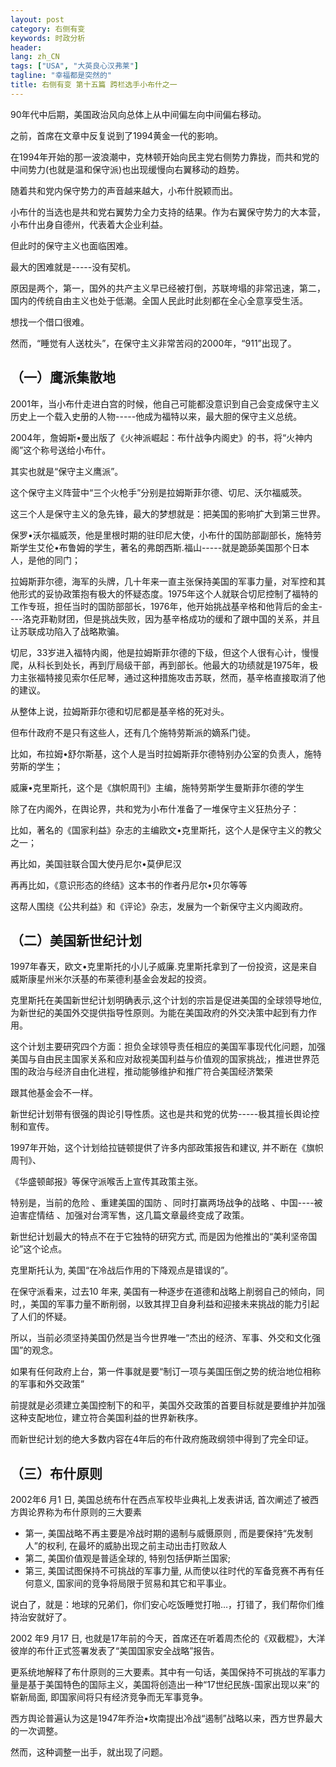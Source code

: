 ```yaml
---
layout: post
category: 右侧有变
keywords: 时政分析
header:
lang: zh_CN 
tags: ["USA", "大英良心汉弗莱"]
tagline: "幸福都是突然的"
title: 右侧有变 第十五篇 跨栏选手小布什之一 
---
```


90年代中后期，美国政治风向总体上从中间偏左向中间偏右移动。

之前，首席在文章中反复说到了1994黄金一代的影响。

在1994年开始的那一波浪潮中，克林顿开始向民主党右侧势力靠拢，而共和党的中间势力(也就是温和保守派)也出现缓慢向右翼移动的趋势。

随着共和党内保守势力的声音越来越大，小布什脱颖而出。

小布什的当选也是共和党右翼势力全力支持的结果。作为右翼保守势力的大本营，小布什出身自德州，代表着大企业利益。

但此时的保守主义也面临困难。

最大的困难就是-----没有契机。

原因是两个，第一，国外的共产主义早已经被打倒，苏联垮塌的非常迅速，第二，国内的传统自由主义也处于低潮。全国人民此时此刻都在全心全意享受生活。

想找一个借口很难。

然而，“睡觉有人送枕头”，在保守主义非常苦闷的2000年，“911”出现了。

## （一）鹰派集散地

2001年，当小布什走进白宫的时候，他自己可能都没意识到自己会变成保守主义历史上一个载入史册的人物-----他成为福特以来，最大胆的保守主义总统。

2004年，詹姆斯•曼出版了《火神派崛起：布什战争内阁史》的书，将“火神内阁”这个称号送给小布什。

其实也就是“保守主义鹰派”。

这个保守主义阵营中“三个火枪手”分别是拉姆斯菲尔德、切尼、沃尔福威茨。

这三个人是保守主义的急先锋，最大的梦想就是：把美国的影响扩大到第三世界。

保罗•沃尔福威茨，他是里根时期的驻印尼大使，小布什的国防部副部长，施特劳斯学生艾伦•布鲁姆的学生，著名的弗朗西斯.福山-----就是跪舔美国那个日本人，是他的同门；

拉姆斯菲尔德，海军的头牌，几十年来一直主张保持美国的军事力量，对军控和其他形式的妥协政策抱有极大的怀疑态度。1975年这个人就联合切尼控制了福特的工作专班，担任当时的国防部部长，1976年，他开始挑战基辛格和他背后的金主----洛克菲勒财团，但是挑战失败，因为基辛格成功的缓和了跟中国的关系，并且让苏联成功陷入了战略欺骗。

切尼，33岁进入福特内阁，他是拉姆斯菲尔德的下级，但这个人很有心计，慢慢爬，从科长到处长，再到厅局级干部，再到部长。他最大的功绩就是1975年，极力主张福特接见索尔任尼琴，通过这种措施攻击苏联，然而，基辛格直接取消了他的建议。

从整体上说，拉姆斯菲尔德和切尼都是基辛格的死对头。

但布什政府不是只有这些人，还有几个施特劳斯派的嫡系门徒。

比如，布拉姆•舒尔斯基，这个人是当时拉姆斯菲尔德特别办公室的负责人，施特劳斯的学生；

威廉•克里斯托，这个是《旗帜周刊》主编，施特劳斯学生曼斯菲尔德的学生

除了在内阁外，在舆论界，共和党为小布什准备了一堆保守主义狂热分子：

比如，著名的《国家利益》杂志的主编欧文•克里斯托，这个人是保守主义的教父之一；

再比如，美国驻联合国大使丹尼尔•莫伊尼汉

再再比如，《意识形态的终结》这本书的作者丹尼尔•贝尔等等

这帮人围绕《公共利益》和《评论》杂志，发展为一个新保守主义内阁政府。

## （二）美国新世纪计划

1997年春天，欧文•克里斯托的小儿子威廉.克里斯托拿到了一份投资，这是来自威斯康星州米尔沃基的布莱德利基金会发起的投资。

克里斯托在美国新世纪计划明确表示,这个计划的宗旨是促进美国的全球领导地位, 为新世纪的美国外交提供指导性原则。为能在美国政府的外交决策中起到有力作用。

这个计划主要研究四个方面：担负全球领导责任相应的美国军事现代化问题，加强美国与自由民主国家关系和应对敌视美国利益与价值观的国家挑战;，推进世界范围的政治与经济自由化进程，推动能够维护和推广符合美国经济繁荣

跟其他基金会不一样。

新世纪计划带有很强的舆论引导性质。这也是共和党的优势-----极其擅长舆论控制和宣传。

1997年开始，这个计划给拉链顿提供了许多内部政策报告和建议, 并不断在《旗帜周刊》、

《华盛顿邮报》等保守派喉舌上宣传其政策主张。

特别是，当前的危险 、重建美国的国防 、同时打赢两场战争的战略 、中国----被迫害症情结 、加强对台湾军售，这几篇文章最终变成了政策。

新世纪计划最大的特点不在于它独特的研究方式, 而是因为他推出的“美利坚帝国论”这个论点。

克里斯托认为, 美国“在冷战后作用的下降观点是错误的”。

在保守派看来，过去10 年来, 美国有一种逐步在道德和战略上削弱自己的倾向，同时,，美国的军事力量不断削弱，以致其捍卫自身利益和迎接未来挑战的能力引起了人们的怀疑。

所以，当前必须坚持美国仍然是当今世界唯一“杰出的经济、军事、外交和文化强国”的观念。

如果有任何政府上台，第一件事就是要“制订一项与美国压倒之势的统治地位相称的军事和外交政策”

前提就是必须建立美国控制下的和平，美国外交政策的首要目标就是要维护并加强这种支配地位，建立符合美国利益的世界新秩序。

而新世纪计划的绝大多数内容在4年后的布什政府施政纲领中得到了完全印证。

## （三）布什原则

2002年6 月1 日, 美国总统布什在西点军校毕业典礼上发表讲话, 首次阐述了被西方舆论界称为布什原则的三大要素

- 第一, 美国战略不再主要是冷战时期的遏制与威慑原则 , 而是要保持“先发制人”的权利, 在最坏的威胁出现之前主动出击打败敌人
- 第二, 美国价值观是普适全球的, 特别包括伊斯兰国家;
- 第三, 美国试图保持不可挑战的军事力量, 从而使以往时代的军备竞赛不再有任何意义, 国家间的竞争将局限于贸易和其它和平事业。

说白了，就是：地球的兄弟们，你们安心吃饭睡觉打啪…，打错了，我们帮你们维持治安就好了。

2002 年9 月17 日, 也就是17年前的今天，首席还在听着周杰伦的《双截棍》，大洋彼岸的布什正式签署发表了“美国国家安全战略”报告。

更系统地解释了布什原则的三大要素。其中有一句话，美国保持不可挑战的军事力量是基于美国特色的国际主义，美国将创造出一种“17世纪民族-国家出现以来”的崭新局面, 即国家间将只有经济竞争而无军事竞争。

西方舆论普遍认为这是1947年乔治•坎南提出冷战“遏制”战略以来，西方世界最大的一次调整。

然而，这种调整一出手，就出现了问题。

